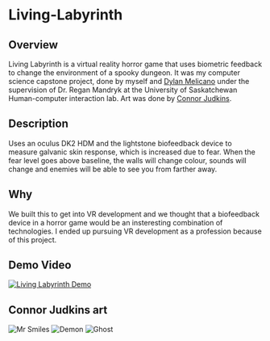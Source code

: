 # Living-Labyrinth
## Overview
Living Labyrinth is a virtual reality horror game that uses biometric feedback to change the environment of a spooky dungeon. It was my computer science capstone project, done by myself and [Dylan Melicano](https://github.com/DylanMelicano) under the supervision of Dr. Regan Mandryk at the University of Saskatchewan Human-computer interaction lab. Art was done by [Connor Judkins](https://github.com/Sithodah).

## Description
Uses an oculus DK2 HDM and the lightstone biofeedback device to measure galvanic skin response, which is increased due to fear. When the fear level goes above baseline, the walls will change colour, sounds will change and enemies will be able to see you from farther away.

## Why
We built this to get into VR development and we thought that a biofeedback device in a horror game would be an insteresting combination of technologies. I ended up pursuing VR development as a profession because of this project.

## Demo Video
[![Living Labyrinth Demo](https://user-images.githubusercontent.com/9042770/120834632-840cf880-c520-11eb-87ae-478dcffaf6e1.png)](https://youtu.be/BB6MbgTaWd4)

## Connor Judkins art
![Mr Smiles](https://github.com/graemeaj/Living-Labyrinth/blob/master/Test%20Project/Assets/textures/Mr.Smiles.gif)
![Demon](https://github.com/graemeaj/Living-Labyrinth/blob/master/Test%20Project/Assets/textures/demon001.png)
![Ghost](https://github.com/graemeaj/Living-Labyrinth/blob/master/Test%20Project/Assets/textures/ghost001.png)
